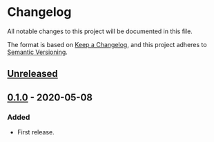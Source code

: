 # Changelog
All notable changes to this project will be documented in this file.

The format is based on [Keep a Changelog](https://keepachangelog.com/en/1.0.0/),
and this project adheres to [Semantic Versioning](https://semver.org/spec/v2.0.0.html).


## [Unreleased]


## [0.1.0] - 2020-05-08
### Added
- First release.


[Unreleased]: https://github.com/fedejaure/cookiecutter-modern-pypackage/compare/v0.1.0...HEAD
[0.1.0]: https://github.com/fedejaure/cookiecutter-modern-pypackage/compare/releases/tag/v0.1.0
